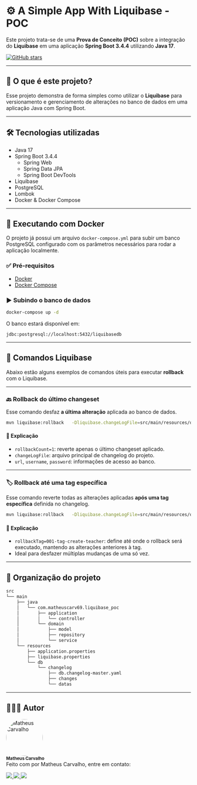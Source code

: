 # ⚙️ A Simple App With Liquibase - POC

Este projeto trata-se de uma **Prova de Conceito (POC)** sobre a integração do **Liquibase** em uma aplicação **Spring
Boot 3.4.4** utilizando **Java 17**.

[![GitHub stars](https://img.shields.io/github/stars/matheuscarv69/a-simple-app-with-liquibase-poc?color=7159)](https://github.com/matheuscarv69/a-simple-app-with-liquibase-poc/stargazers)

---

## 🤔 O que é este projeto?

Esse projeto demonstra de forma simples como utilizar o **Liquibase** para versionamento e gerenciamento de alterações
no banco de dados em uma aplicação Java com Spring Boot.

---

## 🛠 Tecnologias utilizadas

- Java 17
- Spring Boot 3.4.4
    - Spring Web
    - Spring Data JPA
    - Spring Boot DevTools
- Liquibase
- PostgreSQL
- Lombok
- Docker & Docker Compose

---

## 🐳 Executando com Docker

O projeto já possui um arquivo `docker-compose.yml` para subir um banco PostgreSQL configurado com os parâmetros
necessários para rodar a aplicação localmente.

### ✅ Pré-requisitos

- [Docker](https://www.docker.com/products/docker-desktop)
- [Docker Compose](https://docs.docker.com/compose/install/)

### ▶️ Subindo o banco de dados

```bash
docker-compose up -d
```

O banco estará disponível em:

```
jdbc:postgresql://localhost:5432/liquibasedb
```

---

## 🔁 Comandos Liquibase

Abaixo estão alguns exemplos de comandos úteis para executar **rollback** com o Liquibase.

---

### 🔙 Rollback do último changeset

Esse comando desfaz **a última alteração** aplicada ao banco de dados.

```bash
mvn liquibase:rollback   -Dliquibase.changeLogFile=src/main/resources/db/changelog/db.changelog-master.yaml   -Dliquibase.url=jdbc:postgresql://localhost:5432/liquibasedb   -Dliquibase.rollbackCount=1   -Dliquibase.username=user   -Dliquibase.password=password
```

#### 📝 Explicação

- `rollbackCount=1`: reverte apenas o último changeset aplicado.
- `changeLogFile`: arquivo principal de changelog do projeto.
- `url`, `username`, `password`: informações de acesso ao banco.

---

### 🏷️ Rollback até uma tag específica

Esse comando reverte todas as alterações aplicadas **após uma tag específica** definida no changelog.

```bash
mvn liquibase:rollback   -Dliquibase.changeLogFile=src/main/resources/db/changelog/db.changelog-master.yaml   -Dliquibase.url=jdbc:postgresql://localhost:5432/liquibasedb   -Dliquibase.username=user   -Dliquibase.password=password   -Dliquibase.rollbackTag=001-tag-create-teacher
```

#### 📝 Explicação

- `rollbackTag=001-tag-create-teacher`: define até onde o rollback será executado, mantendo as alterações anteriores à
  tag.
- Ideal para desfazer múltiplas mudanças de uma só vez.

---

## 📁 Organização do projeto

```bash
src
└── main
    ├── java
    │   └── com.matheuscarv69.liquibase_poc
    │       ├── application
    │       │   └── controller
    │       └── domain
    │           ├── model
    │           ├── repository
    │           └── service
    └── resources
        ├── application.properties
        ├── liquibase.properties
        └── db
            └── changelog
                ├── db.changelog-master.yaml
                ├── changes
                └── datas

```

---

## 👨🏻‍💻 Autor

<a href="https://github.com/matheuscarv69">
  <img style="border-radius: 50%;" src="https://avatars.githubusercontent.com/u/55814214?s=460&v=4" width="100px;" alt="Matheus Carvalho"/>
  <br />
  <sub><b>Matheus Carvalho</b></sub>
</a>  
<br />
Feito com por Matheus Carvalho, entre em contato:

<p align="left">
  <a href="mailto:matheus9126@gmail.com" target="_blank">
    <img src="https://img.shields.io/badge/Gmail-D14836?style=for-the-badge&logo=gmail&logoColor=white"/>
  </a>
  <a href="https://www.linkedin.com/in/matheus-carvalho69/" target="_blank">
    <img src="https://img.shields.io/badge/LinkedIn-0077B5?style=for-the-badge&logo=linkedin&logoColor=white"/>
  </a>
  <a href="https://www.instagram.com/_mmcarvalho/" target="_blank">
    <img src="https://img.shields.io/badge/Instagram-E4405F?style=for-the-badge&logo=instagram&logoColor=white"/>
  </a>
</p>